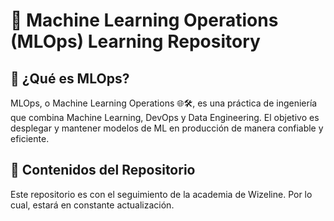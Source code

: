 # 🚀 Machine Learning Operations (MLOps) Learning Repository

## 🤔 ¿Qué es MLOps?

MLOps, o Machine Learning Operations 🌐🛠️, es una práctica de ingeniería que combina Machine Learning, DevOps y Data Engineering. El objetivo es desplegar y mantener modelos de ML en producción de manera confiable y eficiente. 

## 📂 Contenidos del Repositorio

Este repositorio es con el seguimiento de la academia de Wizeline. Por lo cual, estará en constante actualización.
